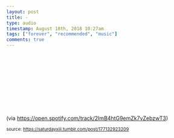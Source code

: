 ```yaml
---
layout: post
title: -
type: audio
timestamp: August 18th, 2018 10:27am
tags: ["forever", "recommended", "music"]
comments: true
---
```

<embed type="audio/mpeg" src="spotify:track:2ImB4htG9emZk7vZebzwT3">
       
(via <a href="https://open.spotify.com/track/2ImB4htG9emZk7vZebzwT3" target="_blank">https://open.spotify.com/track/2ImB4htG9emZk7vZebzwT3</a>) 
 
  
<small>source: https://saturdayxiii.tumblr.com/post/177132923209</small>